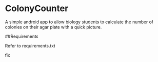 # ColonyCounter

A simple android app to allow biology students to calculate the number of colonies on their agar plate with a quick picture.

##Requirements

Refer to requirements.txt

fix
